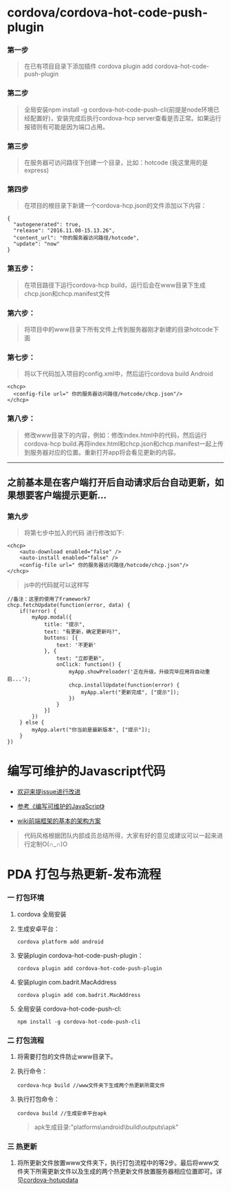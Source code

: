 # cordova/cordova-hot-code-push-plugin

### 第一步
>在已有项目目录下添加插件 cordova plugin add cordova-hot-code-push-plugin 
### 第二步
>全局安装npm install -g cordova-hot-code-push-cli(前提是node环境已经配置好)，安装完成后执行cordova-hcp server查看是否正常。如果运行报错则有可能是因为端口占用。
### 第三步
>在服务器可访问路径下创建一个目录，比如：hotcode (我这里用的是express)
### 第四步
>在项目的根目录下新建一个cordova-hcp.json的文件添加以下内容：
```
{
  "autogenerated": true,
  "release": "2016.11.08-15.13.26",
  "content_url": "你的服务器访问路径/hotcode",
  "update": "now"
}

```
### 第五步： 
>在项目路径下运行cordova-hcp build，运行后会在www目录下生成chcp.json和chcp.manifest文件
### 第六步： 
>将项目中的www目录下所有文件上传到服务器刚才新建的目录hotcode下面 
### 第七步： 
>将以下代码加入项目的config.xml中，然后运行cordova build Android
```
<chcp>
  <config-file url=" 你的服务器访问路径/hotcode/chcp.json"/>
</chcp>
```
### 第八步： 
>修改www目录下的内容，例如：修改index.html中的代码，然后运行cordova-hcp build.再将index.html和chcp.json和chcp.manifest一起上传到服务器对应的位置。重新打开app将会看见更新的内容。

---
## 之前基本是在客户端打开后自动请求后台自动更新，如果想要客户端提示更新...
### 第九步
>将第七步中加入的代码 进行修改如下:
```
<chcp>
    <auto-download enabled="false" />
    <auto-install enabled="false" />
    <config-file url=" 你的服务器访问路径/hotcode/chcp.json"/>
</chcp>

```
>js中的代码就可以这样写
```
//备注：这里的使用了Framework7
chcp.fetchUpdate(function(error, data) {
    if(!error) {
        myApp.modal({
            title: "提示",
            text: "有更新，确定更新吗?",
            buttons: [{
                text: '不更新'
            }, {
                text: "立即更新",
                onClick: function() {
                    myApp.showPreloader('正在升级，升级完毕应用将自动重启...');
                    chcp.installUpdate(function(error) {
                        myApp.alert("更新完成", ["提示"]);
                    })
                }
            }]
        })
    } else {
        myApp.alert("你当前是最新版本", ["提示"]);
    }
})
   ```
# 编写可维护的Javascript代码

- [欢迎来提issue进行改进](https://github.com/Kelichao/work.expressive)

- [参考《编写可维护的JavaScript》](http://baike.baidu.com/link?url=zn9j-dvLCZyZ-BsCdBr5kO674AagHo4iMdq6zR1KDvxnDCV4VzlDZ_IBnMeg7fhOutujqk_zomnsWG-sFcfrZjwyVb-T8BfsDLFUAB99w72UdOEaIbcLMkA9_JnoF_ghH0ZxSQmn_vG_-POH2THmxWWkkTgeev2Yb0x6euwyNvK)

- [wiki前端框架的基本的架构方案]( http://wiki.evun.cn/pages/viewpage.action?pageId=3933068)

> 代码风格根据团队内部成员总结所得，大家有好的意见或建议可以一起来进行定制O(∩_∩)O


# PDA 打包与热更新-发布流程
### 一 打包环境
1. cordova 全局安装
2. 生成安卓平台：

   ```
   cordova platform add android
   ```
3. 安装plugin cordova-hot-code-push-plugin：

   ```
   cordova plugin add cordova-hot-code-push-plugin
   ```
4. 安装plugin com.badrit.MacAddress
    
   ```
   cordova plugin add com.badrit.MacAddress
   ```
5. 全局安装 cordova-hot-code-push-cl:

   ```
   npm install -g cordova-hot-code-push-cli
   ```

### 二 打包流程
1. 将需要打包的文件防止www目录下。
2. 执行命令：

   ```
   cordova-hcp build //www文件夹下生成两个热更新所需文件
   ```
3. 执行打包命令：

   ```
   cordova build //生成安卓平台apk 
   ```
   > apk生成目录:"platforms\android\build\outputs\apk"
   
### 三 热更新
1. 将所更新文件放置www文件夹下，执行打包流程中的等2步。最后将www文件夹下所需更新文件以及生成的两个热更新文件放置服务器相应位置即可。详见[cordova-hotupdata](https://github.com/zhouyuzhuo1123/cordova-cordova-hot-code-push-plugin)
